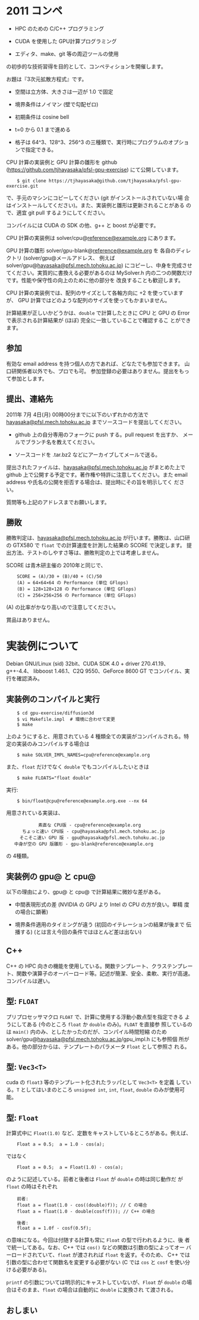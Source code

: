 2011 コンペ 
===========

  - HPC のための C/C++ プログラミング

  - CUDA を使用した GPU計算プログラミング

  - エディタ、make、git 等の周辺ツールの使用

の初歩的な技術習得を目的として、コンペティションを開催します。

お題は『3次元拡散方程式』です。

  - 空間は立方体、大きさは一辺が 1.0 で固定

  - 境界条件はノイマン (壁で勾配ゼロ)

  - 初期条件は cosine bell

  - t=0 から 0.1 まで進める

  - 格子は 64^3、128^3、256^3 の三種類で、実行時にプログラムのオプショ
    ンで指定できる。

CPU 計算の実装例と GPU 計算の雛形を github
(https://github.com/tjhayasaka/pfsl-gpu-exercise) にて公開しています。

        $ git clone https://tjhayasaka@github.com/tjhayasaka/pfsl-gpu-exercise.git

で、手元のマシンにコピーしてください (git がインストールされていない場
合はインストールしてください)。また、実装例と雛形は更新されることがある
ので、適宜 git pull するようにしてください。

コンパイルには CUDA の SDK の他、g++ と boost が必要です。

CPU 計算の実装例は solver/cpu@reference@example.org にあります。

GPU 計算の雛形 solver/gpu-blank@reference@example.org を
各自のディレクトリ (solver/gpu@メールアドレス、
例えば solver/gpu@hayasaka@pfsl.mech.tohoku.ac.jp)
にコピーし、中身を完成させてください。実質的に書換える必要があるのは
MySolver.h 内の二つの関数だけです。性能や保守性の向上のために他の部分を
改良することも歓迎します。

CPU 計算の実装例では、配列のサイズとして各軸方向に +2 を使っていますが、
GPU 計算ではどのような配列のサイズを使ってもかまいません。

計算結果が正しいかどうかは、`double` で計算したときに CPU と GPU の
Error で表示される計算結果が (ほぼ) 完全に一致していることで確認するこ
とができます。

参加
----

有効な email address を持つ個人の方であれば、どなたでも参加できます。
山口研関係者以外でも、プロでも可。
参加登録の必要はありません。提出をもって参加とします。

提出、連絡先
------------

2011年 7月 4日(月) 00時00分までに以下のいずれかの方法で
hayasaka@pfsl.mech.tohoku.ac.jp までソースコードを提出してください。

  - github 上の自分専用のフォークに push する。pull request を出すか、
    メールでブランチ名を教えてください。

  - ソースコードを .tar.bz2 などにアーカイブしてメールで送る。

提出されたファイルは、hayasaka@pfsl.mech.tohoku.ac.jp がまとめた上で
github 上で公開する予定です。著作権や特許に注意してください。また
email address や氏名の公開を拒否する場合は、提出時にその旨を明示してく
ださい。

質問等も上記のアドレスまでお願いします。

勝敗
----

勝敗判定は、hayasaka@pfsl.mech.tohoku.ac.jp が行います。勝敗は、山口研
の GTX580 で `float` での計算速度を計測した結果の SCORE で決定します。
提出方法、テストのしやすさ等は、勝敗判定の上では考慮しません。

SCORE は青木研主催の 2010年と同じで、

        SCORE = (A)/30 + (B)/40 + (C)/50
        (A) = 64×64×64 の Performance (単位 GFlops)
        (B) = 128×128×128 の Performance (単位 GFlops)
        (C) = 256×256×256 の Performance (単位 GFlops)

(A) の比率がかなり高いので注意してください。

賞品はありません。

実装例について
==============

Debian GNU/Linux (sid) 32bit、CUDA SDK 4.0 + driver 270.41.19、g++-4.4、
libboost 1.46.1、C2Q 9550、GeForce 8600 GT でコンパイル、実行を確認済み。

実装例のコンパイルと実行
------------------------

        $ cd gpu-exercise/diffusion3d
        $ vi Makefile.impl  # 環境に合わせて変更
        $ make

上のようにすると、用意されている 4 種類全ての実装がコンパイルされる。特
定の実装のみコンパイルする場合は

        $ make SOLVER_IMPL_NAMES=cpu@reference@example.org

また、`float` だけでなく `double` でもコンパイルしたいときは

        $ make FLOATS="float double"

実行:

        $ bin/float@cpu@reference@example.org.exe --nx 64

用意されている実装は、

                素直な CPU版 - cpu@reference@example.org
          ちょっと速い CPU版 - cpu@hayasaka@pfsl.mech.tohoku.ac.jp
         そこそこ速い GPU 版 - gpu@hayasaka@pfsl.mech.tohoku.ac.jp
       中身が空の GPU 版雛形 - gpu-blank@reference@example.org

の 4種類。

実装例の gpu@ と cpu@
---------------------

以下の理由により、gpu@ と cpu@ で計算結果に微妙な差がある。

  - 中間表現形式の差 (NVIDIA の GPU より Intel の CPU の方が良い。単精
    度の場合に顕著)

  - 境界条件適用のタイミングが違う (初回のイテレーションの結果が後まで
    伝播する) (とは言え今回の条件ではほとんど差は出ない)

C++
---

C++ の HPC 向きの機能を使用している。関数テンプレート、クラステンプレー
ト、関数や演算子のオーバーロード等。記述が簡潔、安全、柔軟、実行が高速。
コンパイルは遅い。

型: `FLOAT`
-----------

プリプロセッサマクロ `FLOAT` で、計算に使用する浮動小数点型を指定できる
ようにしてある (今のところ `float` か `double` のみ)。`FLOAT` を直接参
照しているのは `main()` 内のみ、としたかったのだが、コンパイル時間短縮
のため solver/gpu@hayasaka@pfsl.mech.tohoku.ac.jp/gpu_impl.h にも参照個
所がある。他の部分からは、テンプレートのパラメータ `Float` として参照さ
れる。

型: `Vec3<T>`
-------------

cuda の `float3` 等のテンプレート化されたラッパとして `Vec3<T>` を定義
している。`T` としてはいまのところ `unsigned int`, `int`, `float`,
`double` のみが使用可能。

型: `Float`
-----------

計算式中に `Float(1.0)` など、定数をキャストしているところがある。例えば、

        Float a = 0.5;  a = 1.0 - cos(a);

ではなく

        Float a = 0.5;  a = Float(1.0) - cos(a);

のように記述している。前者と後者は `Float` が `double` の時は同じ動作だ
が `float` の時はそれぞれ

        前者:
        float a = float(1.0 - cos((double)f)); // C の場合
        float a = float(1.0 - double(cosf(f))); // C++ の場合

        後者:
        float a = 1.0f - cosf(0.5f);

の意味になる。今回は付随する計算も常に `Float` の型で行われるように、後
者で統一してある。なお、C++ では `cos()` などの関数は引数の型によってオー
バーロードされていて、`float` が渡されれば `float` を返す。そのため、
C++ では引数の型に合わせて関数名を変更する必要がない (C では `cos` と
`cosf` を使い分ける必要がある)。

`printf` の引数については明示的にキャストしていないが、`Float` が
`double` の場合はそのまま、`float` の場合は自動的に `double` に変換され
て渡される。

おしまい
--------
